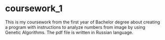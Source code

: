 # coursework_1
This is my coursework from the first year of Bachelor degree about creating a program with instructions to analyze numbers from image by using Genetic Algorithms. The pdf file is written in Russian language.
